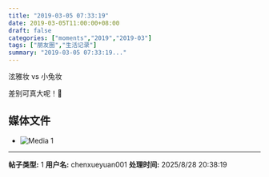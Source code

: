 ```yaml
---
title: "2019-03-05 07:33:19"
date: 2019-03-05T11:00:00+08:00
draft: false
categories: ["moments","2019","2019-03"]
tags: ["朋友圈","生活记录"]
summary: "2019-03-05 07:33:19..."
---
```


泫雅妆 vs 小兔妆

差别可真大呢！🤔

## 媒体文件

- ![Media 1](/Moments/photos/2019-03-05/201903050733190.jpg)

---

**帖子类型:** 1
**用户名:** chenxueyuan001
**处理时间:** 2025/8/28 20:38:19
